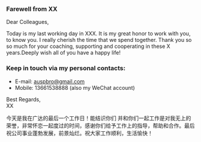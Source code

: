 ### Farewell from XX

Dear Colleagues,

Today is my last working day in XXX. It is my great honor to work with you, to know you. I really cherish the time that we spend together.  Thank you so so much for your coaching, supporting and cooperating in these X years.Deeply wish all of you have a happy life!

### Keep in touch via my personal contacts:
* E-mail: <auspbro@gmail.com>
* Mobile: 13661538888 (also my WeChat account)

Best Regards, <br />
XX


今天是我在广达的最后一个工作日！能结识你们 并和你们一起工作是对我无上的荣誉，非常怀恋一起度过的时间，感谢你们给予工作上的指导，帮助和合作。最后祝公司事业蓬勃发展，前景灿烂。祝大家工作顺利，生活愉快！